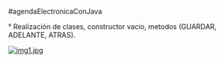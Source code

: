 #agendaElectronicaConJava

° Realización de clases, constructor vacio, metodos (GUARDAR, ADELANTE, ATRAS).



[![img1.jpg](https://i.postimg.cc/Kvf5CbHH/img1.jpg)](https://postimg.cc/jLWNJpKH)
